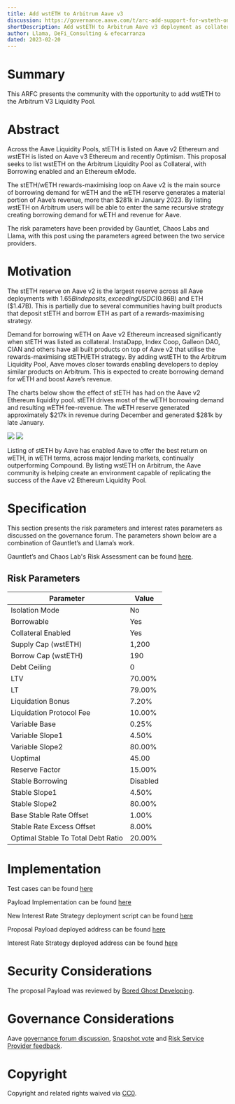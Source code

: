 ```yaml
---
title: Add wstETH to Arbitrum Aave v3
discussion: https://governance.aave.com/t/arc-add-support-for-wsteth-on-arbitrum-aave-v3/11387
shortDescription: Add wstETH to Arbitrum Aave v3 deployment as collateral, with borrowing enabled and an Ethereum eMode.
author: Llama, DeFi_Consulting & efecarranza
dated: 2023-02-20
---
```


# Summary

This ARFC presents the community with the opportunity to add wstETH to the Arbitrum V3 Liquidity Pool.

# Abstract

Across the Aave Liquidity Pools, stETH is listed on Aave v2 Ethereum and wstETH is listed on Aave v3 Ethereum and recently Optimism. This proposal seeks to list wstETH on the Arbitrum Liquidity Pool as Collateral, with Borrowing enabled and an Ethereum eMode.  

The stETH/wETH rewards-maximising loop on Aave v2 is the main source of borrowing demand for wETH and the wETH reserve generates a material portion of Aave’s revenue, more than $281k in January 2023. By listing wstETH on Arbitrum users will be able to enter the same recursive strategy creating borrowing demand for wETH and revenue for Aave.
 
The risk parameters have been provided by Gauntlet, Chaos Labs and Llama, with this post using the parameters agreed between the two service providers.

# Motivation

The stETH reserve on Aave v2 is the largest reserve across all Aave deployments with $1.65B in deposits, exceeding USDC ($0.86B) and ETH ($1.47B). This is partially due to several communities having built products that deposit stETH and borrow ETH as part of a rewards-maximising strategy. 

Demand for borrowing wETH on Aave v2 Ethereum increased significantly when stETH was listed as collateral. InstaDapp, Index Coop, Galleon DAO, CIAN and others have all built products on top of Aave v2 that utilise the rewards-maximising stETH/ETH strategy. By adding wstETH to the Arbitrum Liquidity Pool, Aave moves closer towards enabling developers to deploy similar products on Arbitrum. This is expected to create borrowing demand for wETH and boost Aave’s revenue.

The charts below show the effect of stETH has had on the Aave v2 Ethereum liquidity pool. stETH drives most of the wETH borrowing demand and resulting wETH fee-revenue. The wETH reserve generated approximately $217k in revenue during December and generated $281k by late January.

![](https://i.imgur.com/gjsCIuk.png)
![](https://i.imgur.com/EbBLhI5.png)

Listing of stETH by Aave has enabled Aave to offer the best return on wETH, in wETH terms, across major lending markets, continually outperforming Compound. By listing wstETH on Arbitrum, the Aave community is helping create an environment capable of replicating the success of the Aave v2 Ethereum Liquidity Pool.

# Specification

This section presents the risk parameters and interest rates parameters as discussed on the governance forum. The parameters shown below are a combination of Gauntlet’s and Llama’s work.


Gauntlet’s and Chaos Lab's Risk Assessment can be found [here](https://governance.aave.com/t/arc-add-support-for-wsteth-on-arbitrum-aave-v3/11387/7).

## Risk Parameters

|Parameter|Value|
| --- | --- |
|Isolation Mode|No|
|Borrowable|Yes|
|Collateral Enabled| Yes|
|Supply Cap (wstETH)| 1,200|
|Borrow Cap (wstETH)| 190|
|Debt Ceiling| 0|
|LTV| 70.00%|
|LT| 79.00%|
|Liquidation Bonus| 7.20%|
|Liquidation Protocol Fee |10.00%|
|Variable Base|0.25%|
|Variable Slope1|4.50%|
|Variable Slope2|80.00%|
|Uoptimal|45.00|
|Reserve Factor|15.00%|
|Stable Borrowing|Disabled|
|Stable Slope1|4.50%|
|Stable Slope2|80.00%|
|Base Stable Rate Offset|1.00%|
|Stable Rate Excess Offset|8.00%|
|Optimal Stable To Total Debt Ratio|20.00%|

# Implementation

Test cases can be found [here](XXX)

Payload Implementation can be found [here](xxx)

New Interest Rate Strategy deployment script can be found [here](https://github.com/llama-community/aave-interest-rate-strategy-deployer-v3/blob/main/script/DeployContract.s.sol)

Proposal Payload deployed address can be found [here](XXX)

Interest Rate Strategy deployed address can be found [here](https://arbiscan.io/address/0x4b8D3277d49E114C8F2D6E0B2eD310e29226fe16)

# Security Considerations

The proposal Payload was reviewed by [Bored Ghost Developing](https://bgdlabs.com/).

# Governance Considerations

Aave [governance forum discussion](https://governance.aave.com/t/arc-add-support-for-wsteth-on-arbitrum-aave-v3/11387), [Snapshot vote](https://snapshot.org/#/aave.eth/proposal/0x402647b83c436aecbe2fe404870f08767b5509225cbe606913e50801f87f5db8) and [Risk Service Provider feedback](https://governance.aave.com/t/arc-add-support-for-wsteth-on-arbitrum-aave-v3/11387/7).

# Copyright

Copyright and related rights waived via [CC0](https://creativecommons.org/publicdomain/zero/1.0/).

